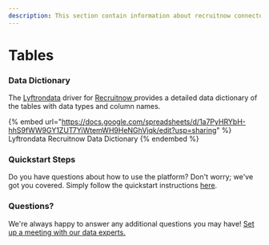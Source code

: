 ```yaml
---
description: This section contain information about recruitnow connector tables information
---
```


# Tables

### Data Dictionary

The [Lyftrondata](https://www.lyftrondata.com/) driver for [Recruitnow](https://www.lyftrondata.com/integration/recruitnow/)[ ](https://www.lyftrondata.com/integration/recruitnow/)provides a detailed data dictionary of the tables with data types and column names.

{% embed url="https://docs.google.com/spreadsheets/d/1a7PyHRYbH-hhS9fWW9GY1ZUT7YiWtemWH9HeNGhVjqk/edit?usp=sharing" %}
Lyftrondata Recruitnow Data Dictionary
{% endembed %}

### Quickstart Steps

Do you have questions about how to use the platform? Don't worry; we've got you covered. Simply follow the quickstart instructions [here](../../../../quickstart-steps.md).

### Questions? <a href="#questions" id="questions"></a>

We're always happy to answer any additional questions you may have! [Set up a meeting with our data experts.](https://www.lyftrondata.com/book-a-meeting/)

